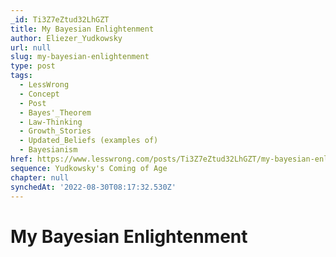 ```yaml
---
_id: Ti3Z7eZtud32LhGZT
title: My Bayesian Enlightenment
author: Eliezer_Yudkowsky
url: null
slug: my-bayesian-enlightenment
type: post
tags:
  - LessWrong
  - Concept
  - Post
  - Bayes'_Theorem
  - Law-Thinking
  - Growth_Stories
  - Updated_Beliefs (examples of)
  - Bayesianism
href: https://www.lesswrong.com/posts/Ti3Z7eZtud32LhGZT/my-bayesian-enlightenment
sequence: Yudkowsky's Coming of Age
chapter: null
synchedAt: '2022-08-30T08:17:32.530Z'
---
```

# My Bayesian Enlightenment

